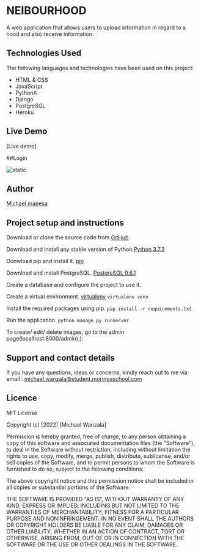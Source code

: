 # NEIBOURHOOD

A web application that allows users to upload information in regard to a hood and also receive information.

## Technologies Used

The following languages and technologies have been used on this project:

- HTML & CSS
- JavaScript
- PythonA
- Django
- PostgreSQL
- Heroku

## Live Demo

[Live demo] 

##Login

![static](images/neibaback.png)


## Author

[Michael mapesa](https://github.com/Michaelmapesa)

## Project setup and instructions

Download or clone the source code from [GitHub](https://github.com/Michaelmapesa/awwards.git)

Download and install any stable version of Python.[Python 3.7.3](https://www.python.org/downloads/)

Donwload pip and install it. [pip](https://pip.pypa.io/en/stable/)

Download and install PostgreSQL. [PostgreSQL 9.6.1](https://www.postgresql.org/download/)

Create a database and configure the project to use it.

Create a virtual environment. [virtualenv](https://virtualenv.pypa.io/en/stable/)
`virtualenv venv`

Install the required packages using pip.
`pip install -r requirements.txt`

Run the application.
`python manage.py runserver`

To create/ edit/ delete images, go to the admin page(localhost:8000/admin).):

## Support and contact details

If you have any questions, ideas or concerns, kindly reach out to me via email : michael.wanzala@student.moringaschool.com

## Licence

MIT License

Copyright (c) [2022] [Michael Wanzala]

Permission is hereby granted, free of charge, to any person obtaining a copy
of this software and associated documentation files (the "Software"), to deal
in the Software without restriction, including without limitation the rights
to use, copy, modify, merge, publish, distribute, sublicense, and/or sell
copies of the Software, and to permit persons to whom the Software is
furnished to do so, subject to the following conditions:

The above copyright notice and this permission notice shall be included in all
copies or substantial portions of the Software.

THE SOFTWARE IS PROVIDED "AS IS", WITHOUT WARRANTY OF ANY KIND, EXPRESS OR
IMPLIED, INCLUDING BUT NOT LIMITED TO THE WARRANTIES OF MERCHANTABILITY,
FITNESS FOR A PARTICULAR PURPOSE AND NONINFRINGEMENT. IN NO EVENT SHALL THE
AUTHORS OR COPYRIGHT HOLDERS BE LIABLE FOR ANY CLAIM, DAMAGES OR OTHER
LIABILITY, WHETHER IN AN ACTION OF CONTRACT, TORT OR OTHERWISE, ARISING FROM,
OUT OF OR IN CONNECTION WITH THE SOFTWARE OR THE USE OR OTHER DEALINGS IN THE
SOFTWARE.
